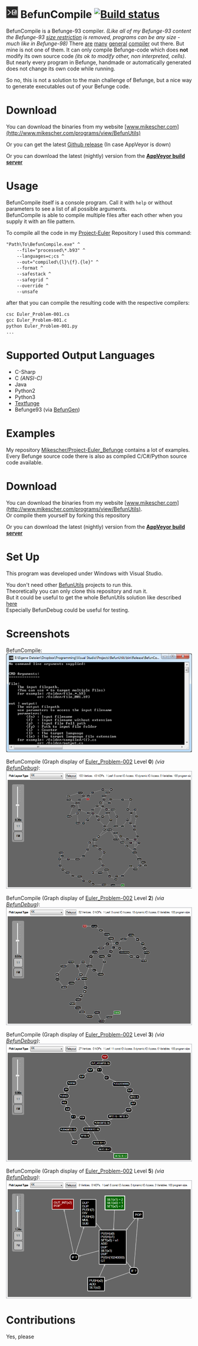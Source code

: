 ![](https://raw.githubusercontent.com/Mikescher/BefunUtils/master/README-FILES/icon_BefunCompile.png) BefunCompile [![Build status](https://ci.appveyor.com/api/projects/status/990qb5py2anch1lg/branch/master?svg=true)](https://ci.appveyor.com/project/Mikescher/befuncompile/branch/master)
========

BefunCompile is a Befunge-93 compiler. *(Like all of my Befunge-93 content the Befunge-93 [size restriction](https://github.com/catseye/Befunge-93/blob/master/doc/Befunge-93.markdown) is removed, programs can be any size - much like in Befunge-98)*
There [are](https://github.com/nilp0inter/awkfunge) [many](https://github.com/serprex/Befunge) [general](http://madflame991.github.io/befunjit/src/visualizer/visualizer.html) [compiler](http://quadium.net/funge/tbc/) out there. But mine is not one of them.
It can only compile Befunge-code which does **not** modify its own source code *(its ok to modify other, non interpreted, cells)*. But nearly every program in Befunge, handmade or automatically generated does not change its own code while running.

So no, this is not a solution to the main challenge of Befunge, but a nice way to generate executables out of your Befunge code.

Download
========

You can download the binaries from my website [www.mikescher.com](http://www.mikescher.com/programs/view/BefunUtils)

Or you can get the latest [Github release](https://github.com/Mikescher/BefunCompile/releases/latest) (In case AppVeyor is down)

Or you can download the latest (nightly) version from the **[AppVeyor build server](https://ci.appveyor.com/project/Mikescher/BefunCompile/build/artifacts)**

Usage
=====

BefunCompile itself is a console program. Call it with `help` or without parameters to see a list of all possible arguments.  
BefunCompile is able to compile multiple files after each other when you supply it with an file pattern.

To compile all the code in my [Project-Euler](https://github.com/Mikescher/Project-Euler_Befunge) Repository I used this command:

~~~
"Path\To\BefunCompile.exe" ^
    --file="processed\*.b93" ^
    --languages=c;cs ^
    --out="compiled\{l}\{f}.{le}" ^
    --format ^
    --safestack ^
    --safegrid ^
    --override ^
    --unsafe
~~~

after that you can compile the resulting code with the respective compilers:

~~~
csc Euler_Problem-001.cs
gcc Euler_Problem-001.c
python Euler_Problem-001.py
...
~~~

Supported Output Languages
==========================

 - C-Sharp
 - C *(ANSI-C)*
 - Java
 - Python2
 - Python3
 - [Textfunge](https://github.com/Mikescher/BefunWrite)
 - Befunge93 (via [BefunGen](https://github.com/Mikescher/BefunGen))

Examples
========

My repository [Mikescher/Project-Euler_Befunge](https://github.com/Mikescher/Project-Euler_Befunge) contains a lot of examples. Every Befunge source code there is also as compiled C/C#/Python source code available.

Download
========

You can download the binaries from my website [www.mikescher.com](http://www.mikescher.com/programs/view/BefunUtils).   
Or compile them yourself by forking this repository

Or you can download the latest (nightly) version from the **[AppVeyor build server](https://ci.appveyor.com/project/Mikescher/BefunExec/build/artifacts)**

Set Up
======

This program was developed under Windows with Visual Studio.

You don't need other [BefunUtils](https://github.com/Mikescher/BefunUtils) projects to run this.  
Theoretically you can only clone this repository and run it.  
But it could be useful to get the whole BefunUtils solution like described [here](https://github.com/Mikescher/BefunUtils/blob/master/README.md)  
Especially BefunDebug could be useful for testing.


Screenshots
==========
BefunCompile:  
![](https://raw.githubusercontent.com/Mikescher/BefunUtils/master/README-FILES/BefunCompile_Main_example.png)

BefunCompile (Graph display of [Euler_Problem-002](https://github.com/Mikescher/Project-Euler_Befunge/blob/master/Euler_Problem-002.b93) Level **0**) *(via [BefunDebug](https://github.com/Mikescher/BefunDebug))*:  
![](https://raw.githubusercontent.com/Mikescher/BefunUtils/master/README-FILES/BefunCompile_Graph-0_example.png)

BefunCompile (Graph display of [Euler_Problem-002](https://github.com/Mikescher/Project-Euler_Befunge/blob/master/Euler_Problem-002.b93) Level **2**) *(via [BefunDebug](https://github.com/Mikescher/BefunDebug))*:  
![](https://raw.githubusercontent.com/Mikescher/BefunUtils/master/README-FILES/BefunCompile_Graph-2_example.png)

BefunCompile (Graph display of [Euler_Problem-002](https://github.com/Mikescher/Project-Euler_Befunge/blob/master/Euler_Problem-002.b93) Level **3**) *(via [BefunDebug](https://github.com/Mikescher/BefunDebug))*:  
![](https://raw.githubusercontent.com/Mikescher/BefunUtils/master/README-FILES/BefunCompile_Graph-3_example.png)

BefunCompile (Graph display of [Euler_Problem-002](https://github.com/Mikescher/Project-Euler_Befunge/blob/master/Euler_Problem-002.b93) Level **5**) *(via [BefunDebug](https://github.com/Mikescher/BefunDebug))*:  
![](https://raw.githubusercontent.com/Mikescher/BefunUtils/master/README-FILES/BefunCompile_Graph-5_example.png)


Contributions
=============

Yes, please
